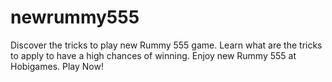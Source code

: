 # newrummy555
Discover the tricks to play new Rummy 555 game. Learn what are the tricks to apply to have a high chances of winning. Enjoy new Rummy 555 at Hobigames. Play Now!

